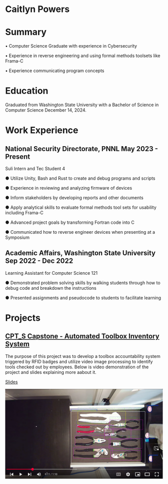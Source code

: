 # Caitlyn Powers
# Summary
•	Computer Science Graduate with experience in Cybersecurity

•	Experience in reverse engineering and using formal methods toolsets like Frama-C

•	Experience communicating program concepts

# Education
Graduated from Washington State University with a Bachelor of Science in Computer Science December 14, 2024.

# Work Experience
## National Security Directorate, PNNL              May 2023 - Present
Suli Intern and Tec Student 4

●	Utilize Unity, Bash and Rust to create and debug programs and scripts

●	Experience in reviewing and analyzing firmware of devices

●	Inform stakeholders by developing reports and other documents

●	Apply analytical skills to evaluate formal methods tool sets for usability including Frama-C

●	Advanced project goals by transforming Fortran code into C 

●	Communicated how to reverse engineer devices when presenting at a Symposium

## Academic Affairs, Washington State University    Sep 2022 - Dec 2022
Learning Assistant for Computer Science 121

●	Demonstrated problem solving skills by walking students through how to debug code and breakdown the instructions 

●	Presented assignments and pseudocode to students to facilitate learning

# Projects
## [CPT_S Capstone - Automated Toolbox Inventory System](https://github.com/CaitlynCagaaa/ATICS.git)

The purpose of this project was to develop a toolbox accountability system triggered by RFID badges and utilize video image processing to identify tools checked out by employees. Below is video demonstration of the project and slides explaining more aabout it.

[Slides](https://github.com/CaitlynCagaaa/ATICS/blob/f03f149843522b8a110c982a3c362c2d53efa222/Documentation/SEAS%20Presentation%20.pdf)

[![Video](https://raw.githubusercontent.com/CaitlynCagaaa/caitlyn.github.io/refs/heads/main/Screenshot%20of%20video%20demo%20ACTIS.png)](https://www.youtube.com/watch?v=_Wpxg3KMTWw&list=PLc4EMp9eHQ6zHqABeRu_7bz0xI_J3e3t8)


